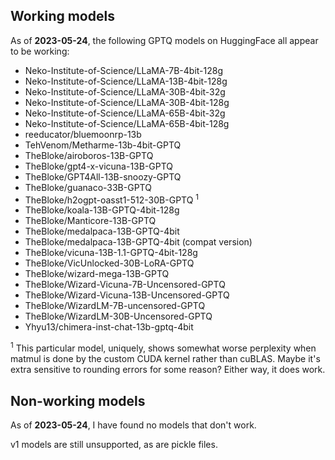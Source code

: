 ## Working models

As of **2023-05-24**, the following GPTQ models on HuggingFace all appear to be working:

- Neko-Institute-of-Science/LLaMA-7B-4bit-128g
- Neko-Institute-of-Science/LLaMA-13B-4bit-128g
- Neko-Institute-of-Science/LLaMA-30B-4bit-32g
- Neko-Institute-of-Science/LLaMA-30B-4bit-128g
- Neko-Institute-of-Science/LLaMA-65B-4bit-32g
- Neko-Institute-of-Science/LLaMA-65B-4bit-128g
- reeducator/bluemoonrp-13b
- TehVenom/Metharme-13b-4bit-GPTQ
- TheBloke/airoboros-13B-GPTQ
- TheBloke/gpt4-x-vicuna-13B-GPTQ
- TheBloke/GPT4All-13B-snoozy-GPTQ
- TheBloke/guanaco-33B-GPTQ
- TheBloke/h2ogpt-oasst1-512-30B-GPTQ <sup>1</sup> 
- TheBloke/koala-13B-GPTQ-4bit-128g
- TheBloke/Manticore-13B-GPTQ
- TheBloke/medalpaca-13B-GPTQ-4bit
- TheBloke/medalpaca-13B-GPTQ-4bit (compat version)
- TheBloke/vicuna-13B-1.1-GPTQ-4bit-128g
- TheBloke/VicUnlocked-30B-LoRA-GPTQ
- TheBloke/wizard-mega-13B-GPTQ
- TheBloke/Wizard-Vicuna-7B-Uncensored-GPTQ
- TheBloke/Wizard-Vicuna-13B-Uncensored-GPTQ
- TheBloke/WizardLM-7B-uncensored-GPTQ
- TheBloke/WizardLM-30B-Uncensored-GPTQ
- Yhyu13/chimera-inst-chat-13b-gptq-4bit

<sup>1</sup> This particular model, uniquely, shows somewhat worse perplexity when matmul is done by the custom CUDA 
kernel rather than cuBLAS. Maybe it's extra sensitive to rounding errors for some reason? Either way, it does work.

## Non-working models

As of **2023-05-24**, I have found no models that don't work.

v1 models are still unsupported, as are pickle files.